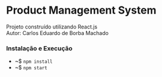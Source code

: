 # Product Management System

Projeto construído utilizando React.js  
Autor: Carlos Eduardo de Borba Machado

### Instalação e Execução
- ~$ ```npm install```
- ~$ ```npm start```
